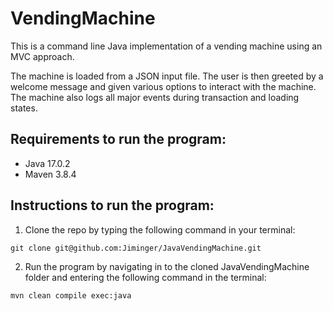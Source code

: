 VendingMachine
=================
This is a command line Java implementation of a vending machine using an MVC approach.

The machine is loaded from a JSON input file. The user is then greeted by a welcome message
and given various options to interact with the machine. The machine also logs all major events 
during transaction and loading states.

Requirements to run the program:
--------------------------------
<ul>
<li>Java 17.0.2</li>
<li>Maven 3.8.4</li>
</ul>

Instructions to run the program:
--------------------------------


1. Clone the repo by typing the following command in your terminal:
```
git clone git@github.com:Jiminger/JavaVendingMachine.git
```

2. Run the program by navigating in to the cloned JavaVendingMachine folder and entering the following command in the terminal:
```
mvn clean compile exec:java
```

